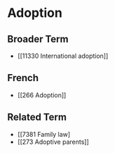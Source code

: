 # Adoption  

## Broader Term

- [[11330 International adoption]]  

## French

- [[266 Adoption]]  

## Related Term

- [[7381 Family law]
- [[273 Adoptive parents]]  

